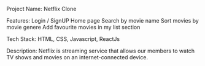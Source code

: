 Project Name: Netflix Clone

Features:
Login / SignUP
Home page
Search by movie name
Sort movies by movie genere
Add favourite movies in my list section

Tech Stack:
HTML, CSS, Javascript, ReactJs

Description: 
Netflix is streaming service that allows our members to watch TV shows and movies on an internet-connected device. 
